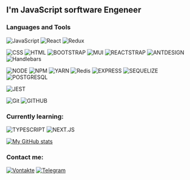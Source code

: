 
## I'm JavaScript sorftware Engeneer



  
### Languages and Tools
![JavaScript](https://img.shields.io/badge/-JavaScript-1572b6?style=for-the-badge&logo=JavaScript)
![React](https://img.shields.io/badge/-React-710b77?style=for-the-badge&logo=React)
![Redux](https://img.shields.io/badge/-Redux-710b77?style=for-the-badge&logo=REDUX)


![CSS](https://img.shields.io/badge/-CSS-1572b6?style=for-the-badge&logo=CSS3)
![HTML](https://img.shields.io/badge/-HTML-1572b6?style=for-the-badge&logo=HTML5)
![BOOTSTRAP](https://img.shields.io/badge/-BOOTSTRAP-ff0000?style=for-the-badge&logo=bootstrap)
![MUI](https://img.shields.io/badge/-MUI-ff0000?style=for-the-badge&logo=MUI)
![REACTSTRAP](https://img.shields.io/badge/-REACTSTRAP-ff0000?style=for-the-badge&logo=react)
![ANTDESIGN](https://img.shields.io/badge/-ANTDESIGN-ff0000?style=for-the-badge&logo=ANTDESIGN)
![Handlebars](https://img.shields.io/badge/-Handlebars-ff0000?style=for-the-badge&logo=HANDLEBARS)


![NODE](https://img.shields.io/badge/-NODE.JS-333333?style=for-the-badge&logo=node.js)
![NPM](https://img.shields.io/badge/-NPM-333333?style=for-the-badge&logo=NPM)
![YARN](https://img.shields.io/badge/-YARN-333333?style=for-the-badge&logo=YARN)
![Redis](https://img.shields.io/badge/-Redis-333333?style=for-the-badge&logo=Redis)
![EXPRESS](https://img.shields.io/badge/-EXPRESS.JS-333333?style=for-the-badge&logo=EXPRESS)
![SEQUELIZE](https://img.shields.io/badge/-SEQUELIZE-333333?style=for-the-badge&logo=SEQUELIZE)
![POSTGRESQL](https://img.shields.io/badge/-POSTGRESQL-333333?style=for-the-badge&logo=POSTGRESQL)

![JEST](https://img.shields.io/badge/-JEST-97737e?style=for-the-badge&logo=JEST)


![Git](https://img.shields.io/badge/-Git-0d1117?style=for-the-badge&logo=git)
![GITHUB](https://img.shields.io/badge/-GITHUB-0d1117?style=for-the-badge&logo=github)

### Currently learning:

![TYPESCRIPT](https://img.shields.io/badge/-TYPESCRIPT-bb84eb?style=for-the-badge&logo=TYPESCRIPT)
![NEXT.JS](https://img.shields.io/badge/-NEXT.JS-bb84eb?style=for-the-badge&logo=NEXT.JS)


[![My GitHub stats](https://github-readme-stats.vercel.app/api?username=kgudvin)](https://github.com/kGudvin/github-readme-stats)



### Contact me:

[![Vontakte](https://img.shields.io/badge/-VK-0d1117?style=for-the-badge&logo=vk)](https://vk.com/kgudeta)
[![Telegram](https://img.shields.io/badge/-Telegram-0d1117?style=for-the-badge&logo=Telegram)](https://tlgg.ru/@kGudvin)


